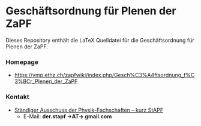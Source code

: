 # Geschäftsordnung für Plenen der ZaPF

Dieses Repository enthält die LaTeX Quelldatei für die Geschäftsordnung für Plenen der ZaPF.

### Homepage

* <https://vmp.ethz.ch/zapfwiki/index.php/Gesch%C3%A4ftsordnung_f%C3%BCr_Plenen_der_ZaPF>

### Kontakt

* [Ständiger Ausschuss der Physik-Fachschaften – kurz StAPF](http://zapfev.de/zapf/stapf)
  * E-Mail: **der.stapf →AT→ gmail.com**

